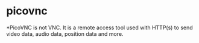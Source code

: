 # picovnc
*PicoVNC is not VNC. It is a remote access tool used with HTTP(s) to send video data, audio data, position data and more.

